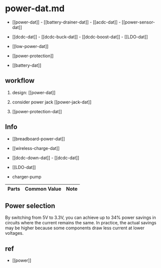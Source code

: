 
# power-dat.md

- [[power-dat]] - [[battery-drainer-dat]] - [[acdc-dat]] - [[power-sensor-dat]]
  
- [[dcdc-dat]] - [[dcdc-buck-dat]] - [[dcdc-boost-dat]] - [[LDO-dat]]

- [[low-power-dat]]

- [[power-protection]]

- [[battery-dat]]


## workflow

1. design: [[power-dat]] 

1. consider power jack [[power-jack-dat]]

2. [[power-protection-dat]]


## Info 

- [[breadboard-power-dat]]

- [[wireless-charge-dat]]

- [[dcdc-down-dat]] - [[dcdc-dat]]

- [[LDO-dat]]

- charger-pump


| Parts | Common Value | Note |
| ----- | ------------ | ---- |


## Power selection 

By switching from 5V to 3.3V, you can achieve up to 34% power savings in circuits where the current remains the same. In practice, the actual savings may be higher because some components draw less current at lower voltages.




## ref 

- [[power]]